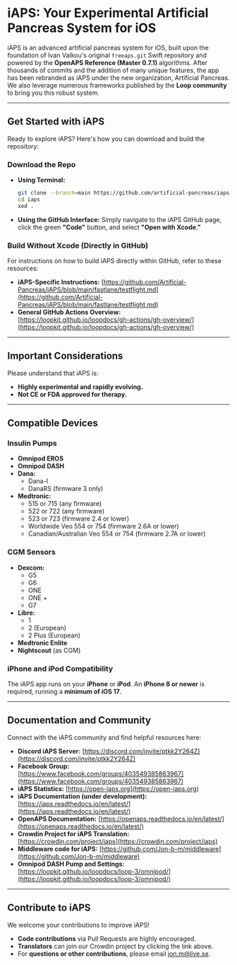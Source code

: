 # iAPS: Your Experimental Artificial Pancreas System for iOS

iAPS is an advanced artificial pancreas system for iOS, built upon the foundation of Ivan Valkou's original `freeaps.git` Swift repository and powered by the **OpenAPS Reference (Master 0.7.1)** algorithms. After thousands of commits and the addition of many unique features, the app has been rebranded as iAPS under the new organization, Artificial Pancreas. We also leverage numerous frameworks published by the **Loop community** to bring you this robust system.

-----

## Get Started with iAPS

Ready to explore iAPS? Here's how you can download and build the repository:

### Download the Repo

  * **Using Terminal:**

    ```bash
    git clone --branch=main https://github.com/artificial-pancreas/iaps.git
    cd iaps
    xed .
    ```

  * **Using the GitHub Interface:**
    Simply navigate to the iAPS GitHub page, click the green **"Code"** button, and select **"Open with Xcode."**

### Build Without Xcode (Directly in GitHub)

For instructions on how to build iAPS directly within GitHub, refer to these resources:

  * **iAPS-Specific Instructions:** [https://github.com/Artificial-Pancreas/iAPS/blob/main/fastlane/testflight.md](https://github.com/Artificial-Pancreas/iAPS/blob/main/fastlane/testflight.md)
  * **General GitHub Actions Overview:** [https://loopkit.github.io/loopdocs/gh-actions/gh-overview/](https://loopkit.github.io/loopdocs/gh-actions/gh-overview/)

-----

## Important Considerations

Please understand that iAPS is:

  * **Highly experimental and rapidly evolving.**
  * **Not CE or FDA approved for therapy.**

-----

## Compatible Devices

### Insulin Pumps

  * **Omnipod EROS**
  * **Omnipod DASH**
  * **Dana:**
      * Dana-I
      * DanaRS (firmware 3 only)
  * **Medtronic:**
      * 515 or 715 (any firmware)
      * 522 or 722 (any firmware)
      * 523 or 723 (firmware 2.4 or lower)
      * Worldwide Veo 554 or 754 (firmware 2.6A or lower)
      * Canadian/Australian Veo 554 or 754 (firmware 2.7A or lower)

### CGM Sensors

  * **Dexcom:**
      * G5
      * G6
      * ONE
      * ONE +
      * G7
  * **Libre:**
      * 1
      * 2 (European)
      * 2 Plus (European)
  * **Medtronic Enlite**
  * **Nightscout** (as CGM)

### iPhone and iPod Compatibility

The iAPS app runs on your **iPhone** or **iPod**. An **iPhone 8 or newer** is required, running a **minimum of iOS 17**.

-----

## Documentation and Community

Connect with the iAPS community and find helpful resources here:

  * **Discord iAPS Server:** [https://discord.com/invite/ptkk2Y264Z](https://discord.com/invite/ptkk2Y264Z)
  * **Facebook Group:** [https://www.facebook.com/groups/403549385863967](https://www.facebook.com/groups/403549385863967)
  * **iAPS Statistics:** [https://open-iaps.org](https://open-iaps.org)
  * **iAPS Documentation (under development):** [https://iaps.readthedocs.io/en/latest/](https://iaps.readthedocs.io/en/latest/)
  * **OpenAPS Documentation:** [https://openaps.readthedocs.io/en/latest/](https://openaps.readthedocs.io/en/latest/)
  * **Crowdin Project for iAPS Translation:** [https://crowdin.com/project/iaps](https://crowdin.com/project/iaps)
    [](https://crowdin.com/project/iaps)
  * **Middleware code for iAPS:** [https://github.com/Jon-b-m/middleware](https://github.com/Jon-b-m/middleware)
  * **Omnipod DASH Pump and Settings:** [https://loopkit.github.io/loopdocs/loop-3/omnipod/](https://loopkit.github.io/loopdocs/loop-3/omnipod/)

-----

## Contribute to iAPS

We welcome your contributions to improve iAPS\!

  * **Code contributions** via Pull Requests are highly encouraged.
  * **Translators** can join our Crowdin project by clicking the link above.
  * For **questions or other contributions**, please email jon.m@live.se.
